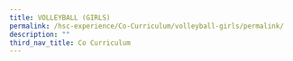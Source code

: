 ```yaml
---
title: VOLLEYBALL (GIRLS)
permalink: /hsc-experience/Co-Curriculum/volleyball-girls/permalink/
description: ""
third_nav_title: Co Curriculum
---
```

